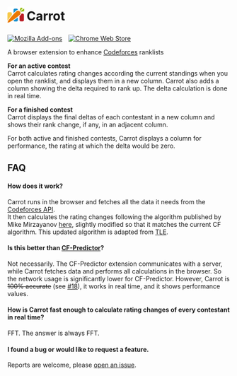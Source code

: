 <h1>
  <sub>
    <img src="https://raw.githubusercontent.com/meooow25/carrot/master/carrot/icons/icon.svg" alt="Carrot logo" height="38">
  </sub>
  Carrot
</h1>

<a href="https://addons.mozilla.org/en-US/firefox/addon/carrot/"><img src="https://i.imgur.com/WJ9Fhop.png" alt="Mozilla Add-ons" height="48"></a>&emsp;<a href="https://chrome.google.com/webstore/detail/carrot/gakohpplicjdhhfllilcjpfildodfnnn"><img src="https://i.imgur.com/iswHnpJ.png" alt="Chrome Web Store" height="48"></a>

A browser extension to enhance [Codeforces](https://codeforces.com) ranklists

**For an active contest**  
Carrot calculates rating changes according the current standings when you open the ranklist, and displays them in a new column. Carrot also adds a column showing the delta required to rank up. The delta calculation is done in real time.

**For a finished contest**  
Carrot displays the final deltas of each contestant in a new column and shows their rank change, if any, in an adjacent column.

For both active and finished contests, Carrot displays a column for performance, the rating at which the delta would be zero.

## FAQ

#### How does it work?
Carrot runs in the browser and fetches all the data it needs from the [Codeforces API](https://codeforces.com/apiHelp).  
It then calculates the rating changes following the algorithm published by Mike Mirzayanov [here](https://codeforces.com/blog/entry/20762), slightly modified so that it matches the current CF algorithm. This updated algorithm is adapted from [TLE](https://github.com/cheran-senthil/TLE/blob/master/tle/util/ranklist/rating_calculator.py).  

#### Is this better than [CF-Predictor](https://codeforces.com/blog/entry/50411)?
Not necessarily. The CF-Predictor extension communicates with a server, while Carrot fetches data and performs all calculations in the browser. So the network usage is significantly lower for CF-Predictor. However, Carrot is ~~100% accurate~~ (see [#18](https://github.com/meooow25/carrot/pull/18)), it works in real time, and it shows performance values.

#### How is Carrot fast enough to calculate rating changes of every contestant in real time?
FFT. The answer is always FFT.

#### I found a bug or would like to request a feature.
Reports are welcome, please [open an issue](https://github.com/meooow25/carrot/issues).
